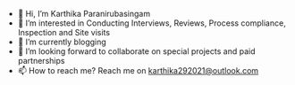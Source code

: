 - 👋 Hi, I’m Karthika Paranirubasingam
- 👀 I’m interested in Conducting Interviews, Reviews, Process compliance, Inspection and Site visits
- 🌱 I’m currently blogging
- 💞️ I’m looking forward to collaborate on special projects and paid partnerships
- 📫 How to reach me? Reach me on karthika292021@outlook.com

<!---
karthiparani/karthiparani is a ✨ special ✨ repository because its `README.md` (this file) appears on your GitHub profile.
You can click the Preview link to take a look at your changes.
--->
